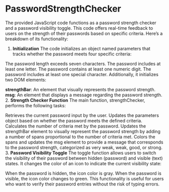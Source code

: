 # PasswordStrengthChecker
The provided JavaScript code functions as a password strength checker and a password visibility toggle. This code offers real-time feedback to users on the strength of their passwords based on specific criteria. Here’s a breakdown of its functionality:

1. **Initialization**
The code initializes an object named parameters that tracks whether the password meets four specific criteria:

The password length exceeds seven characters.
The password includes at least one letter.
The password contains at least one numeric digit.
The password includes at least one special character.
Additionally, it initializes two DOM elements:

**strengthBar**: An element that visually represents the password strength.
**msg**: An element that displays a message regarding the password strength.
2. **Strength Checker Function**
The main function, strengthChecker, performs the following tasks:

Retrieves the current password input by the user.
Updates the parameters object based on whether the password meets the defined criteria.
Calculates the number of criteria met by the password.
Updates the strengthBar element to visually represent the password strength by adding a number of spans proportional to the number of criteria met.
Colors the spans and updates the msg element to provide a message that corresponds to the password strength, categorized as very weak, weak, good, or strong.
3. **Password Visibility Toggle**
The toggle function allows users to switch the visibility of their password between hidden (password) and visible (text) states. It changes the color of an icon to indicate the current visibility state:

When the password is hidden, the icon color is gray.
When the password is visible, the icon color changes to green.
This functionality is useful for users who want to verify their password entries without the risk of typing errors.
